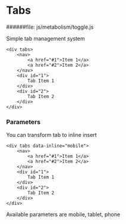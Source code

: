# Tabs
   
######file: js/metabolism/toggle.js

Simple tab management system

~~~~
<div tabs>
    <nav>
        <a href="#1">Item 1</a>
        <a href="#2">Item 2</a>
    </nav>
    <div id="1">
        Tab Item 1
    </div>
    <div id="2">
        Tab Item 2
    </div>
</div>
~~~~

### Parameters

You can transform tab to inline insert

~~~~
<div tabs data-inline="mobile">
    <nav>
        <a href="#1">Item 1</a>
        <a href="#2">Item 2</a>
    </nav>
    <div id="1">
        Tab Item 1
    </div>
    <div id="2">
        Tab Item 2
    </div>
</div>
~~~~

Available parameters are mobile, tablet, phone
